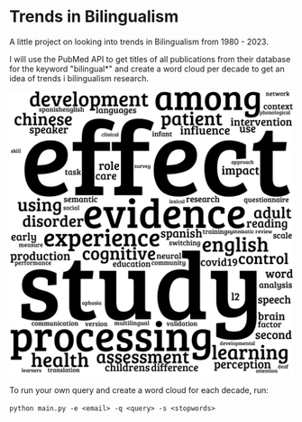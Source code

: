 # Trends in Bilingualism

A little project on looking into trends in Bilingualism from 1980 - 2023.

I will use the PubMed API to get titles of all publications from their database for the keyword "bilingual*" and create a word cloud per decade to get an idea of trends i bilingualism research.

![20202s](https://github.com/dmnkfr/bilingual_clouds/blob/main/output/2020s.png?raw=true)

To run your own query and create a word cloud for each decade, run:

`python main.py -e <email> -q <query> -s <stopwords>`
